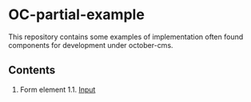 # OC-partial-example

This repository contains some examples of implementation often found components for development under october-cms.

## Contents

1. Form element
   1.1. [Input](/component/form/input/input.md)
